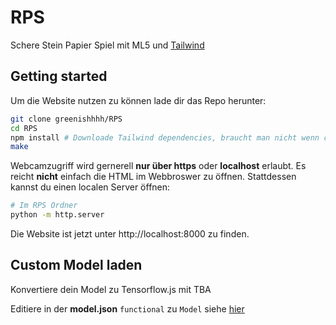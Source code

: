 # RPS
Schere Stein Papier Spiel mit ML5 und [Tailwind](https://tailwindcss.com/)

## Getting started
Um die Website nutzen zu können lade dir das Repo herunter:

```sh 
git clone greenishhhh/RPS
cd RPS
npm install # Downloade Tailwind dependencies, braucht man nicht wenn css nicht verändert werden soll
make 
```

Webcamzugriff wird gernerell **nur über https** oder **localhost** erlaubt. Es reicht **nicht** einfach die HTML im Webbroswer zu öffnen.
Stattdessen kannst du einen localen Server öffnen:

```sh
# Im RPS Ordner
python -m http.server 
```

Die Website ist jetzt unter http://localhost:8000 zu finden.

## Custom Model laden
Konvertiere dein Model zu Tensorflow.js mit 
TBA

Editiere in der **model.json** `functional` zu `Model` siehe [hier](https://stackoverflow.com/questions/63143849/tensorflow-js-error-unknown-layer-functional)
